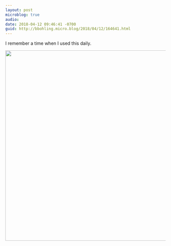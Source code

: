 ```yaml
---
layout: post
microblog: true
audio: 
date: 2018-04-12 09:46:41 -0700
guid: http://bbohling.micro.blog/2018/04/12/164641.html
---
```

I remember a time when I used this daily.

<img src="http://micro.brandonbohling.com/uploads/2018/f40eb58226.jpg" width="600" height="599" />
